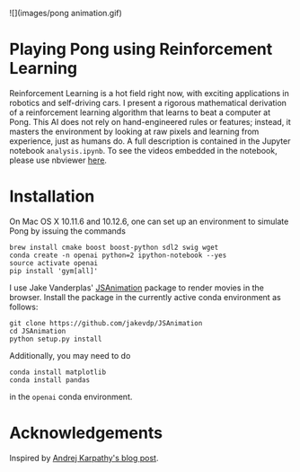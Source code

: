 ![](images/pong animation.gif)

# Playing Pong using Reinforcement Learning
Reinforcement Learning is a hot field right now, with exciting applications in robotics and self-driving cars. 
I present a rigorous mathematical derivation of a reinforcement learning algorithm that learns to beat a computer at Pong. 
This AI does not rely on hand-engineered rules or features; 
instead, it masters the environment by looking at raw pixels and learning from experience, just as humans do.
A full description is contained in the Jupyter notebook `analysis.ipynb`. 
To see the videos embedded in the notebook, please use nbviewer 
[here](http://nbviewer.jupyter.org/github/petermchale/pong_RL/blob/master/analysis.ipynb).

# Installation 
On Mac OS X 10.11.6 and 10.12.6, one can set up an environment to simulate Pong by issuing the commands

```
brew install cmake boost boost-python sdl2 swig wget
conda create -n openai python=2 ipython-notebook --yes 
source activate openai
pip install 'gym[all]' 
```

I use Jake Vanderplas' [JSAnimation](https://github.com/jakevdp/JSAnimation) package to render movies in the browser. Install the package in the currently active conda environment as follows:

```
git clone https://github.com/jakevdp/JSAnimation
cd JSAnimation
python setup.py install
```

Additionally, you may need to do 

```
conda install matplotlib 
conda install pandas
``` 

in the `openai` conda environment. 

# Acknowledgements
Inspired by [Andrej Karpathy's blog post](http://karpathy.github.io/2016/05/31/rl/). 


